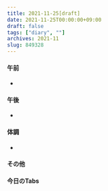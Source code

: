 ```yaml
---
title: 2021-11-25[draft]
date: 2021-11-25T00:00:00+09:00
draft: false
tags: ["diary", ""]
archives: 2021-11
slug: 849328
---
```

#### 午前
- 
#### 午後
- 
#### 体調
- 
#### その他
#### 今日のTabs